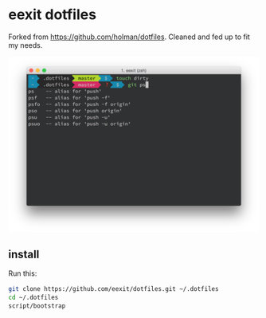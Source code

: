 # eexit dotfiles

Forked from https://github.com/holman/dotfiles.
Cleaned and fed up to fit my needs.

![screenshot.png](screenshot.png)

## install

Run this:

```sh
git clone https://github.com/eexit/dotfiles.git ~/.dotfiles
cd ~/.dotfiles
script/bootstrap
```

